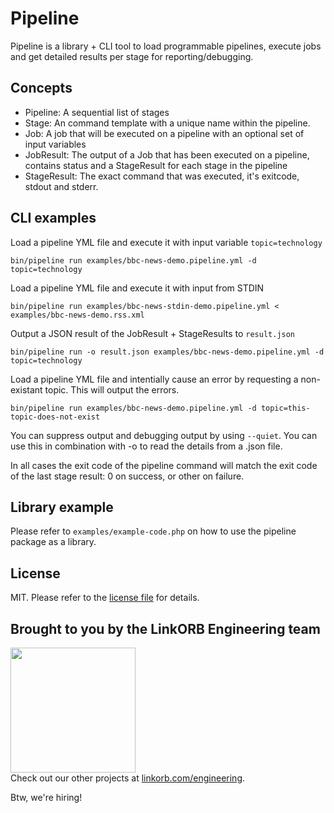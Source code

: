 Pipeline
========

Pipeline is a library + CLI tool to load programmable pipelines, execute jobs and get detailed results per stage for reporting/debugging.

## Concepts

* Pipeline: A sequential list of stages
* Stage: An command template with a unique name within the pipeline.
* Job: A job that will be executed on a pipeline with an optional set of input variables
* JobResult: The output of a Job that has been executed on a pipeline, contains status and a StageResult for each stage in the pipeline
* StageResult: The exact command that was executed, it's exitcode, stdout and stderr.

## CLI examples

Load a pipeline YML file and execute it with input variable `topic=technology`

    bin/pipeline run examples/bbc-news-demo.pipeline.yml -d topic=technology

Load a pipeline YML file and execute it with input from STDIN

    bin/pipeline run examples/bbc-news-stdin-demo.pipeline.yml < examples/bbc-news-demo.rss.xml

Output a JSON result of the JobResult + StageResults to `result.json`

    bin/pipeline run -o result.json examples/bbc-news-demo.pipeline.yml -d topic=technology

Load a pipeline YML file and intentially cause an error by requesting a non-existant topic. This will output the errors.

    bin/pipeline run examples/bbc-news-demo.pipeline.yml -d topic=this-topic-does-not-exist

You can suppress output and debugging output by using `--quiet`. You can use this in combination with -o to read the details from a .json file.

In all cases the exit code of the pipeline command will match the exit code of the last stage result: 0 on success, or other on failure.

## Library example

Please refer to `examples/example-code.php` on how to use the pipeline package as a library.

## License

MIT. Please refer to the [license file](LICENSE.md) for details.

## Brought to you by the LinkORB Engineering team

<img src="http://www.linkorb.com/d/meta/tier1/images/linkorbengineering-logo.png" width="200px" /><br />
Check out our other projects at [linkorb.com/engineering](http://www.linkorb.com/engineering).

Btw, we're hiring!
